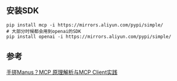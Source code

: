 ## 安装SDK
```
pip install mcp -i https://mirrors.aliyun.com/pypi/simple/
# 大部分时候都会用到openai的SDK
pip install openai -i https://mirrors.aliyun.com/pypi/simple/
```

## 参考
[手搓Manus？MCP 原理解析与MCP Client实践](https://mp.weixin.qq.com/s/78gtPlFhWbTQt-VKa-5gTg?poc_token=HNv1CGijpMcGP7pKrIojh5lP19czvMj6M7zo9GyY)